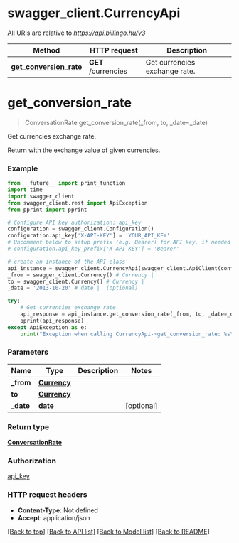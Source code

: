 # swagger_client.CurrencyApi

All URIs are relative to *https://api.billingo.hu/v3*

Method | HTTP request | Description
------------- | ------------- | -------------
[**get_conversion_rate**](CurrencyApi.md#get_conversion_rate) | **GET** /currencies | Get currencies exchange rate.

# **get_conversion_rate**
> ConversationRate get_conversion_rate(_from, to, _date=_date)

Get currencies exchange rate.

Return with the exchange value of given currencies.

### Example
```python
from __future__ import print_function
import time
import swagger_client
from swagger_client.rest import ApiException
from pprint import pprint

# Configure API key authorization: api_key
configuration = swagger_client.Configuration()
configuration.api_key['X-API-KEY'] = 'YOUR_API_KEY'
# Uncomment below to setup prefix (e.g. Bearer) for API key, if needed
# configuration.api_key_prefix['X-API-KEY'] = 'Bearer'

# create an instance of the API class
api_instance = swagger_client.CurrencyApi(swagger_client.ApiClient(configuration))
_from = swagger_client.Currency() # Currency | 
to = swagger_client.Currency() # Currency | 
_date = '2013-10-20' # date |  (optional)

try:
    # Get currencies exchange rate.
    api_response = api_instance.get_conversion_rate(_from, to, _date=_date)
    pprint(api_response)
except ApiException as e:
    print("Exception when calling CurrencyApi->get_conversion_rate: %s\n" % e)
```

### Parameters

Name | Type | Description  | Notes
------------- | ------------- | ------------- | -------------
 **_from** | [**Currency**](.md)|  | 
 **to** | [**Currency**](.md)|  | 
 **_date** | **date**|  | [optional] 

### Return type

[**ConversationRate**](ConversationRate.md)

### Authorization

[api_key](../README.md#api_key)

### HTTP request headers

 - **Content-Type**: Not defined
 - **Accept**: application/json

[[Back to top]](#) [[Back to API list]](../README.md#documentation-for-api-endpoints) [[Back to Model list]](../README.md#documentation-for-models) [[Back to README]](../README.md)

